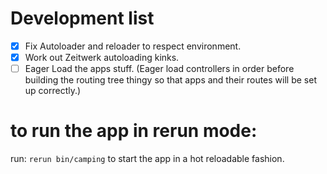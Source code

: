# Development list
- [x] Fix Autoloader and reloader to respect environment.
- [x] Work out Zeitwerk autoloading kinks.
- [ ] Eager Load the apps stuff. (Eager load controllers in order before building the routing tree thingy so that apps and their routes will be set up correctly.)

# to run the app in rerun mode:
run: `rerun bin/camping` to start the app in a hot reloadable fashion.